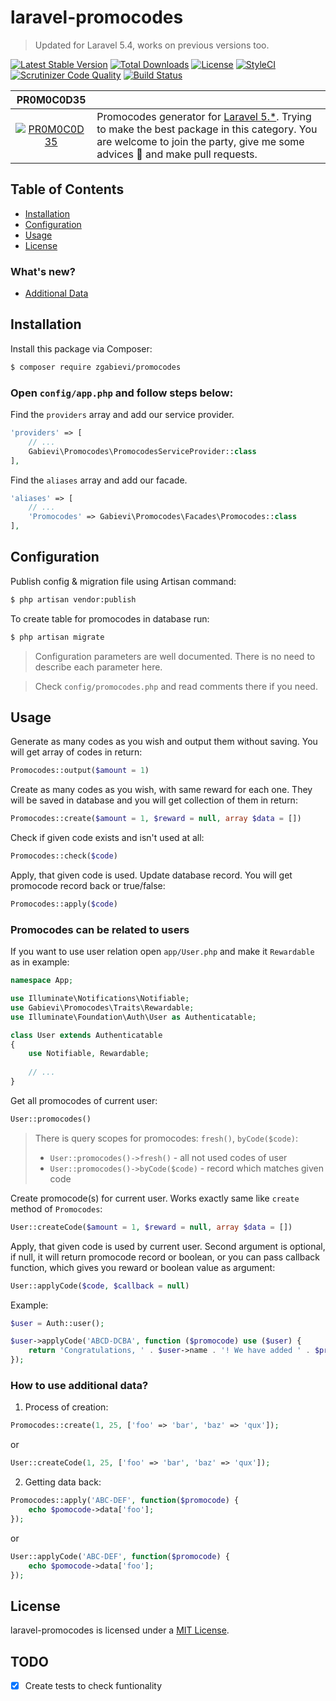 # laravel-promocodes

> Updated for Laravel 5.4, works on previous versions too.

[![Latest Stable Version](https://poser.pugx.org/zgabievi/promocodes/version?format=flat-square)](https://packagist.org/packages/zgabievi/promocodes)
[![Total Downloads](https://poser.pugx.org/zgabievi/promocodes/d/total?format=flat-square)](https://packagist.org/packages/zgabievi/promocodes)
[![License](https://poser.pugx.org/zgabievi/promocodes/license?format=flat-square)](https://packagist.org/packages/zgabievi/promocodes)
[![StyleCI](https://styleci.io/repos/46787184/shield)](https://styleci.io/repos/46787184)
[![Scrutinizer Code Quality](https://scrutinizer-ci.com/g/zgabievi/laravel-promocodes/badges/quality-score.png?b=master)](https://scrutinizer-ci.com/g/zgabievi/laravel-promocodes/?branch=master)
[![Build Status](https://scrutinizer-ci.com/g/zgabievi/laravel-promocodes/badges/build.png?b=master)](https://scrutinizer-ci.com/g/zgabievi/laravel-promocodes/build-status/master)

| PR0M0C0D35 |     |
|:----------:|:----|
| [![PR0M0C0D35](https://i.imgsafe.org/ff13c6de54.png)](https://github.com/zgabievi/promocodes) | Promocodes generator for [Laravel 5.*](http://laravel.com/). Trying to make the best package in this category. You are welcome to join the party, give me some advices :tada: and make pull requests. |

## Table of Contents
- [Installation](#installation)
- [Configuration](#configuration)
- [Usage](#usage)
- [License](#license)

### What's new?
- [Additional Data](#how-to-use-additional-data)

## Installation

Install this package via Composer:
```bash
$ composer require zgabievi/promocodes
```

### Open `config/app.php` and follow steps below:

Find the `providers` array and add our service provider.

```php
'providers' => [
    // ...
    Gabievi\Promocodes\PromocodesServiceProvider::class
],
```

Find the `aliases` array and add our facade.

```php
'aliases' => [
    // ...
    'Promocodes' => Gabievi\Promocodes\Facades\Promocodes::class
],
```

## Configuration

Publish config & migration file using Artisan command:
```bash
$ php artisan vendor:publish
```

To create table for promocodes in database run:
```bash
$ php artisan migrate
```

> Configuration parameters are well documented. There is no need to describe each parameter here.

> Check `config/promocodes.php` and read comments there if you need.

## Usage

Generate as many codes as you wish and output them without saving. 
You will get array of codes in return:

```php
Promocodes::output($amount = 1)
```

Create as many codes as you wish, with same reward for each one.
They will be saved in database and you will get collection of them in return:

```php
Promocodes::create($amount = 1, $reward = null, array $data = [])
```

Check if given code exists and isn't used at all:

```php
Promocodes::check($code)
```

Apply, that given code is used. Update database record. You will get promocode record back or true/false:

```php
Promocodes::apply($code)
```

### Promocodes can be related to users

If you want to use user relation open `app/User.php` and make it `Rewardable` as in example:

```php
namespace App;

use Illuminate\Notifications\Notifiable;
use Gabievi\Promocodes\Traits\Rewardable;
use Illuminate\Foundation\Auth\User as Authenticatable;

class User extends Authenticatable
{
    use Notifiable, Rewardable;
    
    // ...
}
```

Get all promocodes of current user:

```php
User::promocodes()
```

> There is query scopes for promocodes: `fresh()`, `byCode($code)`:
> - `User::promocodes()->fresh()` - all not used codes of user
> - `User::promocodes()->byCode($code)` - record which matches given code

Create promocode(s) for current user. Works exactly same like `create` method of `Promocodes`:

```php
User::createCode($amount = 1, $reward = null, array $data = [])
```

Apply, that given code is used by current user. 
Second argument is optional, if null, it will return promocode record or boolean, or you can pass callback function, which gives you reward or boolean value as argument:

```php
User::applyCode($code, $callback = null)
```

Example:

```php
$user = Auth::user();

$user->applyCode('ABCD-DCBA', function ($promocode) use ($user) {
    return 'Congratulations, ' . $user->name . '! We have added ' . $promocode->reward . ' points on your account'.
});
```

### How to use additional data?

1. Process of creation:

```php
Promocodes::create(1, 25, ['foo' => 'bar', 'baz' => 'qux']);
```

or

```php
User::createCode(1, 25, ['foo' => 'bar', 'baz' => 'qux']);
```

2. Getting data back:

```php
Promocodes::apply('ABC-DEF', function($promocode) {
    echo $pomocode->data['foo'];
});
```

or

```php
User::applyCode('ABC-DEF', function($promocode) {
    echo $pomocode->data['foo'];
});
```

## License

laravel-promocodes is licensed under a  [MIT License](https://github.com/zgabievi/laravel-promocodes/blob/master/LICENSE).

## TODO
- [x] Create tests to check funtionality
